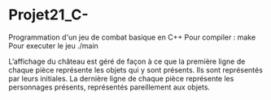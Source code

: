 # Projet21_C-
Programmation d'un jeu de combat basique en C++ 
Pour compiler : make
Pour executer le jeu ./main

L’affichage du château est  géré de façon à ce que la première ligne de chaque pièce représente les objets qui y sont présents. Ils sont représentés par leurs initiales. La dernière ligne de chaque pièce représente les personnages présents, représentés pareillement aux objets.
